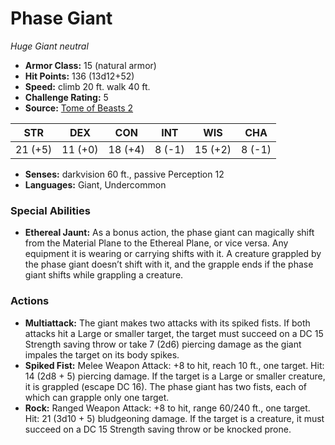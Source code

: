 # Phase Giant

*Huge* *Giant* *neutral*

- **Armor Class:** 15 (natural armor)
- **Hit Points:** 136 (13d12+52)
- **Speed:** climb 20 ft. walk 40 ft.
- **Challenge Rating:** 5
- **Source:** [Tome of Beasts 2](https://koboldpress.com/kpstore/product/tome-of-beasts-2-for-5th-edition/)

| STR | DEX | CON | INT | WIS | CHA |
| --- | --- | --- | --- | --- | --- |
| 21 (+5) | 11 (+0) | 18 (+4) | 8 (-1) | 15 (+2) | 8 (-1) |

- **Senses:** darkvision 60 ft., passive Perception 12
- **Languages:** Giant, Undercommon
### Special Abilities
- **Ethereal Jaunt:** As a bonus action, the phase giant can magically shift from the Material Plane to the Ethereal Plane, or vice versa. Any equipment it is wearing or carrying shifts with it. A creature grappled by the phase giant doesn’t shift with it, and the grapple ends if the phase giant shifts while grappling a creature.
### Actions
- **Multiattack:** The giant makes two attacks with its spiked fists. If both attacks hit a Large or smaller target, the target must succeed on a DC 15 Strength saving throw or take 7 (2d6) piercing damage as the giant impales the target on its body spikes.
- **Spiked Fist:** Melee Weapon Attack: +8 to hit, reach 10 ft., one target. Hit: 14 (2d8 + 5) piercing damage. If the target is a Large or smaller creature, it is grappled (escape DC 16). The phase giant has two fists, each of which can grapple only one target.
- **Rock:** Ranged Weapon Attack: +8 to hit, range 60/240 ft., one target. Hit: 21 (3d10 + 5) bludgeoning damage. If the target is a creature, it must succeed on a DC 15 Strength saving throw or be knocked prone.
